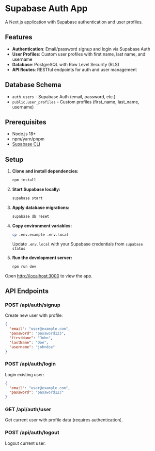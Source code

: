 # Supabase Auth App

A Next.js application with Supabase authentication and user profiles.

## Features

- **Authentication**: Email/password signup and login via Supabase Auth
- **User Profiles**: Custom user profiles with first name, last name, and username
- **Database**: PostgreSQL with Row Level Security (RLS)
- **API Routes**: RESTful endpoints for auth and user management

## Database Schema

- `auth.users` - Supabase Auth (email, password, etc.)
- `public.user_profiles` - Custom profiles (first_name, last_name, username)

## Prerequisites

- Node.js 18+ 
- npm/yarn/pnpm
- [Supabase CLI](https://supabase.com/docs/guides/cli/getting-started)

## Setup

1. **Clone and install dependencies:**
   ```bash
   npm install
   ```

2. **Start Supabase locally:**
   ```bash
   supabase start
   ```

3. **Apply database migrations:**
   ```bash
   supabase db reset
   ```

4. **Copy environment variables:**
   ```bash
   cp .env.example .env.local
   ```
   Update `.env.local` with your Supabase credentials from `supabase status`

5. **Run the development server:**
   ```bash
   npm run dev
   ```

Open [http://localhost:3000](http://localhost:3000) to view the app.

## API Endpoints

### POST /api/auth/signup
Create new user with profile:
```json
{
  "email": "user@example.com",
  "password": "password123",
  "firstName": "John",
  "lastName": "Doe",
  "username": "johndoe"
}
```

### POST /api/auth/login
Login existing user:
```json
{
  "email": "user@example.com",
  "password": "password123"
}
```

### GET /api/auth/user
Get current user with profile data (requires authentication).

### POST /api/auth/logout
Logout current user.



